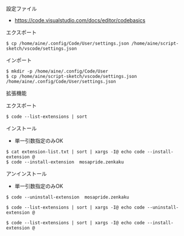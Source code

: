 設定ファイル

- https://code.visualstudio.com/docs/editor/codebasics

エクスポート

```
$ cp /home/aine/.config/Code/User/settings.json /home/aine/script-sketch/vscode/settings.json
```

インポート

```
$ mkdir -p /home/aine/.config/Code/User
$ cp /home/aine/script-sketch/vscode/settings.json /home/aine/.config/Code/User/settings.json
```


拡張機能


エクスポート
```
$ code --list-extensions | sort
```


インストール
  - 単一引数指定のみOK
```
$ cat extension-list.txt | sort | xargs -I@ echo code --install-extension @
$ code --install-extension  mosapride.zenkaku
```


アンインストール
  - 単一引数指定のみOK

```
$ code --uninstall-extension  mosapride.zenkaku
```

```
$ code --list-extensions | sort | xargs -I@ echo code --uninstall-extension @
```

```
$ code --list-extensions | sort | xargs -I@ echo code --install-extension @
```
